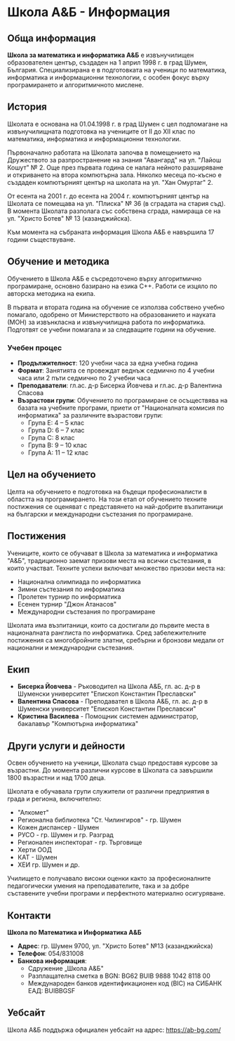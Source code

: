# Школа А&Б - Информация

## Обща информация

**Школа за математика и информатика A&Б** е извънучилищен образователен център, създаден на 1 април 1998 г. в град Шумен, България. Специализирана е в подготовката на ученици по математика, информатика и информационни технологии, с особен фокус върху програмирането и алгоритмичното мислене.

## История

Школата е основана на 01.04.1998 г. в град Шумен с цел подпомагане на извънучилищната подготовка на учениците от II до XII клас по математика, информатика и информационни технологии. 

Първоначално работата на Школата започва в помещението на Дружеството за разпространение на знания "Авангард" на ул. "Лайош Кошут" № 2. Още през първата година се налага нейното разширяване и откриването на втора компютърна зала. Няколко месеца по-късно е създаден компютърният център на школата на ул. "Хан Омуртаг" 2.

От есента на 2001 г. до есента на 2004 г. компютърният център на Школата се помещава на ул. "Плиска" № 36 (в сградата на стария съд). В момента Школата разполага със собствена сграда, намираща се на ул. "Христо Ботев" № 13 (казанджийска).

Към момента на събраната информация Школа А&Б е навършила 17 години съществуване.

## Обучение и методика

Обучението в Школа А&Б е съсредоточено върху алгоритмично програмиране, основно базирано на езика C++. Работи се изцяло по авторска методика на екипа. 

В първата и втората година на обучение се използва собствено учебно помагало, одобрено от Министерството на образованието и науката (МОН) за извънкласна и извънучилищна работа по информатика. Подготвят се учебни помагала и за следващите години на обучение.

### Учебен процес

- **Продължителност**: 120 учебни часа за една учебна година
- **Формат**: Занятията се провеждат веднъж седмично по 4 учебни часа или 2 пъти седмично по 2 учебни часа
- **Преподаватели**: гл.ас. д-р Бисерка Йовчева и гл.ас. д-р Валентина Спасова
- **Възрастови групи**: Обучението по програмиране се осъществява на базата на учебните програми, приети от "Националната комисия по информатика" за различните възрастови групи:
  - Група Е: 4 – 5 клас
  - Група D: 6 – 7 клас
  - Група С: 8 клас
  - Група В: 9 – 10 клас
  - Група A: 11 – 12 клас

## Цел на обучението

Целта на обучението е подготовка на бъдещи професионалисти в областта на програмирането. На този етап от обучението техните постижения се оценяват с представянето на най-добрите възпитаници на български и международни състезания по програмиране.

## Постижения

Учениците, които се обучават в Школа за математика и информатика "А&Б", традиционно заемат призови места на всички състезания, в които участват. Техните успехи включват множество призови места на:

- Национална олимпиада по информатика
- Зимни състезания по информатика
- Пролетен турнир по информатика
- Есенен турнир "Джон Атанасов"
- Международни състезания по програмиране

Школата има възпитаници, които са достигали до първите места в националната ранглиста по информатика. Сред забележителните постижения са многобройните златни, сребърни и бронзови медали от национални и международни състезания.

## Екип

- **Бисерка Йовчева** - Ръководител на Школа А&Б, гл. ас. д-р в Шуменски университет "Епископ Константин Преславски"
- **Валентина Спасова** - Преподавател в Школа А&Б, гл. ас. д-р в Шуменски университет "Епископ Константин Преславски"
- **Кристина Василева** - Помощник системен администратор, бакалавър "Компютърна информатика"

## Други услуги и дейности

Освен обучението на ученици, Школата също предоставя курсове за възрастни. До момента различни курсове в Школата са завършили 1800 възрастни и над 1700 деца. 

Школата е обучавала групи служители от различни предприятия в града и региона, включително:
- "Алкомет"
- Регионална библиотека "Ст. Чилингиров" - гр. Шумен
- Кожен диспансер - Шумен
- РУСО - гр. Шумен и гр. Разград
- Регионален инспекторат - гр. Търговище
- Херти ООД
- КАТ - Шумен
- ХЕИ гр. Шумен и др.

Училището е получавало високи оценки както за професионалните педагогически умения на преподавателите, така и за добре съставените учебни програми и перфектното материално осигуряване.

## Контакти

**Школа по Математика и Информатика А&Б**
- **Адрес**: гр. Шумен 9700, ул. "Христо Ботев" №13 (казанджийска)
- **Телефон**: 054/831008
- **Банкова информация**:
  - Сдружение „Школа А&Б"
  - Разплащателна сметка в BGN: BG62 BUIB 9888 1042 8118 00
  - Международен банков идентификационен код (BIC) на СИБАНК ЕАД: BUIBBGSF

## Уебсайт

Школа А&Б поддържа официален уебсайт на адрес: https://ab-bg.com/ 